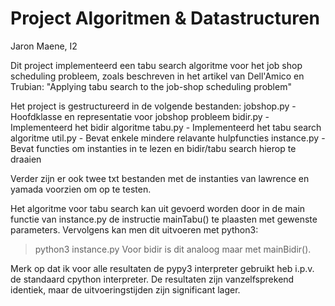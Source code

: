# Project Algoritmen & Datastructuren

Jaron Maene, I2

Dit project implementeerd een tabu search algoritme voor
het job shop scheduling probleem, zoals beschreven in het
artikel van Dell'Amico en Trubian: 
"Applying tabu search to the job-shop scheduling problem"

Het project is gestructureerd in de volgende bestanden:
jobshop.py  - Hoofdklasse en representatie voor jobshop 
              probleem
bidir.py    - Implementeerd het bidir algoritme
tabu.py     - Implementeerd het tabu search algoritme
util.py     - Bevat enkele mindere relavante hulpfuncties
instance.py - Bevat functies om instanties in te lezen en 
              bidir/tabu search hierop te draaien

Verder zijn er ook twee txt bestanden met de instanties van
lawrence en yamada voorzien om op te testen.

Het algoritme voor tabu search kan uit gevoerd worden door
in de main functie van instance.py de instructie mainTabu()
te plaasten met gewenste parameters.
Vervolgens kan men dit uitvoeren met python3:
> python3 instance.py
Voor bidir is dit analoog maar met mainBidir().

Merk op dat ik voor alle resultaten de pypy3 interpreter
gebruikt heb i.p.v. de standaard cpython interpreter.
De resultaten zijn vanzelfsprekend identiek, maar de 
uitvoeringstijden zijn significant lager.